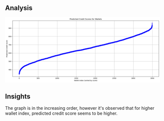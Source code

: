 ## Analysis

![Score Distribution](output.png)

## Insights

The graph is in the increasing order, however it's observed that for higher wallet index, predicted credit score seems to be higher.
